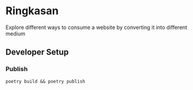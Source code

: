 # Ringkasan

Explore different ways to consume a website by converting it into different medium

## Developer Setup

### Publish

```
poetry build && poetry publish
```
